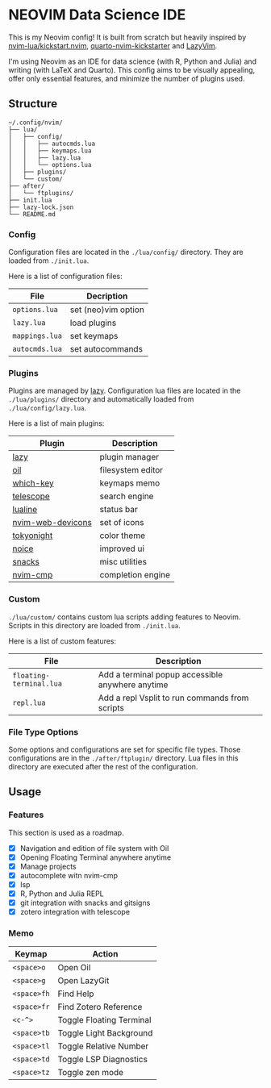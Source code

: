 # NEOVIM Data Science IDE

This is my Neovim config! It is built from scratch but heavily inspired by [nvim-lua/kickstart.nvim](https://github.com/nvim-lua/kickstart.nvim),
[quarto-nvim-kickstarter](https://github.com/jmbuhr/quarto-nvim-kickstarter) and [LazyVim](http://www.lazyvim.org/).

I'm using Neovim as an IDE for data science (with R, Python and Julia) and writing (with LaTeX and Quarto).
This config aims to be visually appealing, offer only essential features, and minimize the number of plugins used.

## Structure

```plaintext
~/.config/nvim/
├── lua/
│   ├── config/
│   │   ├── autocmds.lua
│   │   ├── keymaps.lua
│   │   ├── lazy.lua
│   │   └── options.lua
│   ├── plugins/
│   └── custom/
├── after/
│   └── ftplugins/
├── init.lua
├── lazy-lock.json
└── README.md
```

### Config

Configuration files are located in the `./lua/config/` directory. They are loaded from `./init.lua`.

Here is a list of configuration files:

| File         | Decription          |
|--------------|---------------------|
|`options.lua` | set (neo)vim option |
|`lazy.lua`    | load plugins        |
|`mappings.lua`| set keymaps         |
|`autocmds.lua`| set autocommands    |

### Plugins

Plugins are managed by [lazy](https://github.com/folke/lazy.nvim). Configuration lua files are
located in the `./lua/plugins/` directory and automatically loaded from `./lua/config/lazy.lua`.

Here is a list of main plugins:

| Plugin                                                                        | Description       |
|-------------------------------------------------------------------------------|-------------------|
| [lazy](https://github.com/folke/lazy.nvim)                                    | plugin manager    |
| [oil](https://github.com/stevearc/oil.nvim)                                   | filesystem editor |
| [which-key](https://github.com/folke/which-key.nvim)                          | keymaps memo      |
| [telescope](https://github.com/nvim-telescope/telescope.nvim)                 | search engine     |
| [lualine](https://github.com/nvim-lualine/lualine.nvim)                       | status bar        |
| [nvim-web-devicons](https://github.com/nvim-tree/nvim-web-devicons)           | set of icons      |
| [tokyonight](https://github.com/folke/tokyonight.nvim)                        | color theme       |
| [noice](https://github.com/folke/noice.nvim)                                  | improved ui       |
| [snacks](https://github.com/folke/snacks.nvim)                                | misc utilities    |
| [nvim-cmp](https://github.com/hrsh7th/nvim-cmp)                               | completion engine |

### Custom

`./lua/custom/` contains custom lua scripts adding features to Neovim. Scripts in this directory are loaded from `./init.lua`.

Here is a list of custom features:

| File                    | Description                                      |
|-------------------------|--------------------------------------------------|
| `floating-terminal.lua` | Add a terminal popup accessible anywhere anytime |
| `repl.lua`              | Add a repl Vsplit to run commands from scripts   |

### File Type Options

Some options and configurations are set for specific file types. Those configurations are in the `./after/ftplugin/` directory.
Lua files in this directory are executed after the rest of the configuration.

## Usage

### Features

This section is used as a roadmap.

- [x] Navigation and edition of file system with Oil
- [x] Opening Floating Terminal anywhere anytime
- [x] Manage projects
- [x] autocomplete witn nvim-cmp
- [x] lsp
- [x] R, Python and Julia REPL
- [x] git integration with snacks and gitsigns
- [x] zotero integration with telescope

### Memo

| Keymap     | Action                   |
|------------|--------------------------|
|`<space>o`  | Open Oil                 |
|`<space>g`  | Open LazyGit             |
|`<space>fh` | Find Help                |
|`<space>fr` | Find Zotero Reference    |
|`<c-^>`     | Toggle Floating Terminal |
|`<space>tb` | Toggle Light Background  |
|`<space>tl` | Toggle Relative Number   |
|`<space>td` | Toggle LSP Diagnostics   |
|`<space>tz` | Toggle zen mode          |

